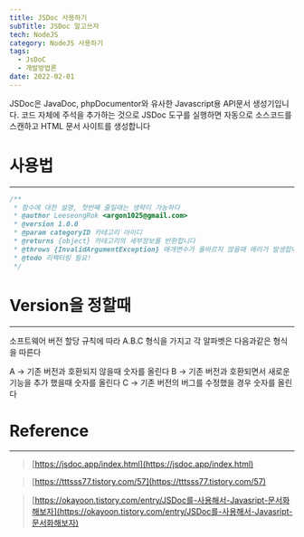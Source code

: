 ```yaml
---
title: JSDoc 사용하기
subTitle: JSDoc 알고쓰자
tech: NodeJS
category: NodeJS 사용하기
tags:
  - JsDoC
  - 개발방법론
date: 2022-02-01
---
```


JSDoc은 JavaDoc, phpDocumentor와 유사한 Javascript용 API문서 생성기입니다.
코드 자체에 주석을 추가하는 것으로 JSDoc 도구를 실행하면 자동으로 소스코드를 스캔하고 HTML 문서 사이트를 생성합니다

# 사용법

---

```jsx
/**
 * 함수에 대한 설명, 첫번째 줄일때는 생략이 가능하다
 * @author LeeseongRok <argon1025@gmail.com>
 * @version 1.0.0
 * @param categoryID 카테고리 아이디
 * @returns {object} 카테고리의 세부정보를 반환합니다
 * @throws {InvalidArgumentException} 매개변수가 올바르지 않을때 에러가 발생합니다.
 * @todo 리팩터링 필요!
 */
```

# Version을 정할때

---

소프트웨어 버전 할당 규칙에 따라
A.B.C 형식을 가지고 각 알파벳은 다음과같은 형식을 따른다

A → 기존 버전과 호환되지 않을때 숫자를 올린다
B → 기존 버전과 호환되면서 새로운 기능을 추가 했을때 숫자를 올린다
C → 기존 버전의 버그를 수정했을 경우 숫자를 올린다

# Reference

---

> [https://jsdoc.app/index.html](https://jsdoc.app/index.html)

> [https://tttsss77.tistory.com/57](https://tttsss77.tistory.com/57)

> [https://okayoon.tistory.com/entry/JSDoc를-사용해서-Javasript-문서화해보자](https://okayoon.tistory.com/entry/JSDoc를-사용해서-Javasript-문서화해보자)
